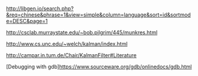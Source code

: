 http://libgen.io/search.php?&req=chinese&phrase=1&view=simple&column=language&sort=id&sortmode=DESC&page=1

http://csclab.murraystate.edu/~bob.pilgrim/445/munkres.html

http://www.cs.unc.edu/~welch/kalman/index.html

http://campar.in.tum.de/Chair/KalmanFilter#Literature

[Debugging with gdb]https://www.sourceware.org/gdb/onlinedocs/gdb.html

